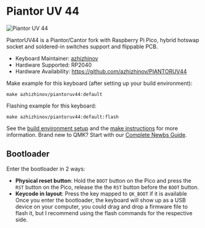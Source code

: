 # Piantor UV 44

![Piantor UV 44](https://ibb.co/1G0Twx5)

PiantorUV44 is a Piantor/Cantor fork with Raspberry Pi Pico, hybrid hotswap socket and soldered-in switches support and flippable PCB.

* Keyboard Maintainer: [azhizhinov](https://github.com/azhizhinov)
* Hardware Supported: RP2040
* Hardware Availability: https://github.com/azhizhinov/PIANTORUV44

Make example for this keyboard (after setting up your build environment):

    make azhizhinov/piantoruv44:default

Flashing example for this keyboard:

    make azhizhinov/piantoruv44:default:flash

See the [build environment setup](https://docs.qmk.fm/#/getting_started_build_tools) and the [make instructions](https://docs.qmk.fm/#/getting_started_make_guide) for more information. Brand new to QMK? Start with our [Complete Newbs Guide](https://docs.qmk.fm/#/newbs).

## Bootloader

Enter the bootloader in 2 ways:

* **Physical reset button**: Hold the `BOOT` button on the Pico and press the `RST` button on the Pico, release the the `RST` button before the `BOOT` button.
* **Keycode in layout**: Press the key mapped to `QK_BOOT` if it is available
Once you enter the bootloader, the keyboard will show up as a USB device on your computer, you could drag and drop a firmware file to flash it, but I recommend using the flash commands for the respective side.

